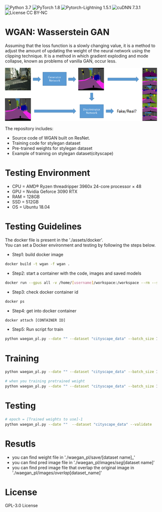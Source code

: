 ![Python 3.7](https://img.shields.io/badge/python-3.7-b0071e.svg?style=plastic)
![PyTorch 1.8](https://img.shields.io/badge/pytorch-1.8-%239e008e.svg?style=plastic)
![Pytorch-Lightning 1.5.1](https://img.shields.io/badge/pytorch_lightning-1.5.1-%239e008e.svg?style=plastic)
![cuDNN 7.3.1](https://img.shields.io/badge/cuda-11.1-2545e6.svg?style=plastic)
![License CC BY-NC](https://img.shields.io/badge/license-GPL_3.0_License-108a00.svg?style=plastic)

# WGAN: Wasserstein GAN
Assuming that the loss function is a slowly changing value, it is a method to adjust the amount of updating the weight of the neural network using the clipping technique. It is a method in which gradient exploding and mode collapse, known as problems of vanilla GAN, occur less.


<p align="center"><img src="assets/assets.png"></p>

The repository includes:
* Source code of WGAN built on ResNet.
* Training code for stylegan dataset
* Pre-trained weights for stylegan dataset
* Example of training on stylegan dataset(cityscape)

# Testing Environment
* CPU = AMD® Ryzen threadripper 3960x 24-core processor × 48
* GPU = Nvidia Geforce 3090 RTX
* RAM = 128GB
* SSD = 512GB
* OS = Ubuntu 18.04

# Testing Guidelines
The docker file is present in the './assets/docker'.  
You can set a Docker environment and testing by following the steps below.

* Step1: build docker image
```bash
docker build -t wgan -f wgan .
```
* Step2: start a container with the code, images and saved models
```bash
docker run --gpus all -v /home/[username]/workspace:/workspace --rm --shm-size=16g -ti wgan
```
* Step3: check docker container id
```bash
docker ps
```
* Step4: get into docker container
```bash
docker attach [CONTAINER ID]
```
* Step5: Run script for train
```bash
python waegan_pl.py --date "" --dataset "cityscape_data" --batch_size 15 --precision 32
```

# Training
```bash
python waegan_pl.py --date "" --dataset "cityscape_data" --batch_size 15 --precision 32
```
```bash
# when you training pretrained weight
python waegan_pl.py --date "" --dataset "cityscape_data" --batch_size 15 --precision 32 --epoch [trained epoch -1]
```
# Testing
```bash
# epoch = [Trained weights to use]-1
python waegan_pl.py --date ""  --dataset "cityscape_data" --validate   --DDP --epoch [trained epoch -1]
```
# Resutls
* you can find weight file in './waegan_pl/save/[dataset name]_'
* you can find pred image file in './waegan_pl/images/_seg_[dataset name]'
* you can find pred image file that overlap the original image in './waegan_pl/images/_overlap_[dataset_name]'

# License
GPL-3.0 License
